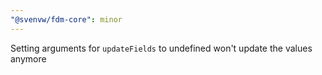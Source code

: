```yaml
---
"@svenvw/fdm-core": minor
---
```


Setting arguments for `updateFields` to undefined won't update the values anymore
